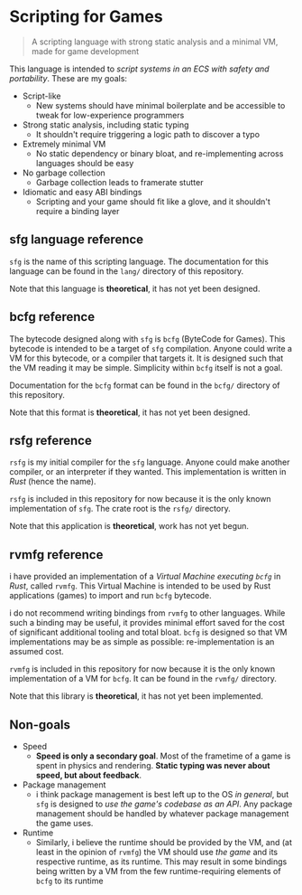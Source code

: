 Scripting for Games
===================

> A scripting language with strong static analysis and a minimal VM, made
for game development

This language is intended to *script systems in an ECS with safety and
portability*. These are my goals:

- Script-like
	- New systems should have minimal boilerplate and be accessible to
	tweak for low-experience programmers
- Strong static analysis, including static typing
	- It shouldn't require triggering a logic path to discover a typo
- Extremely minimal VM
	- No static dependency or binary bloat, and re-implementing across
	languages should be easy
- No garbage collection
	- Garbage collection leads to framerate stutter
- Idiomatic and easy ABI bindings
	- Scripting and your game should fit like a glove, and it shouldn't
	require a binding layer

sfg language reference
----------------------

`sfg` is the name of this scripting language. The documentation for this
language can be found in the `lang/` directory of this repository.

Note that this language is **theoretical**, it has not yet been designed.

bcfg reference
--------------

The bytecode designed along with `sfg` is `bcfg` (ByteCode for Games). This
bytecode is intended to be a target of `sfg` compilation. Anyone could write a
VM for this bytecode, or a compiler that targets it. It is designed such that
the VM reading it may be simple. Simplicity within `bcfg` itself is not a goal.

Documentation for the `bcfg` format can be found in the `bcfg/` directory of
this repository.

Note that this format is **theoretical**, it has not yet been designed.

rsfg reference
--------------

`rsfg` is my initial compiler for the `sfg` language. Anyone could make
another compiler, or an interpreter if they wanted. This implementation is
written in *Rust* (hence the name).

`rsfg` is included in this repository for now because it is the only known
implementation of `sfg`. The crate root is the `rsfg/` directory.

Note that this application is **theoretical**, work has not yet begun.

rvmfg reference
---------------

i have provided an implementation of a *Virtual Machine executing `bcfg`*
in *Rust*, called `rvmfg`. This Virtual Machine is intended to be used by
Rust applications (games) to import and run `bcfg` bytecode.

i do not recommend writing bindings from `rvmfg` to other languages. While
such a binding may be useful, it provides minimal effort saved for the cost
of significant additional tooling and total bloat. `bcfg` is designed so
that VM implementations may be as simple as possible: re-implementation is
an assumed cost.

`rvmfg` is included in this repository for now because it is the only known
implementation of a VM for `bcfg`. It can be found in the `rvmfg/` directory.

Note that this library is **theoretical**, it has not yet been implemented.

Non-goals
---------

- Speed
	- **Speed is only a secondary goal**. Most of the frametime of a
	game is spent in physics and rendering. **Static typing was never
	about speed, but about feedback**.
- Package management
	- i think package management is best left up to the OS *in general*,
	but `sfg` is designed to *use the game's codebase as an API*. Any
	package management should be handled by whatever package management
	the game uses.
- Runtime
	- Similarly, i believe the runtime should be provided by the VM, and
	(at least in the opinion of `rvmfg`) the VM should use *the game*
	and its respective runtime, as its runtime. This may result in some
	bindings being written by a VM from the few runtime-requiring elements
	of `bcfg` to its runtime

